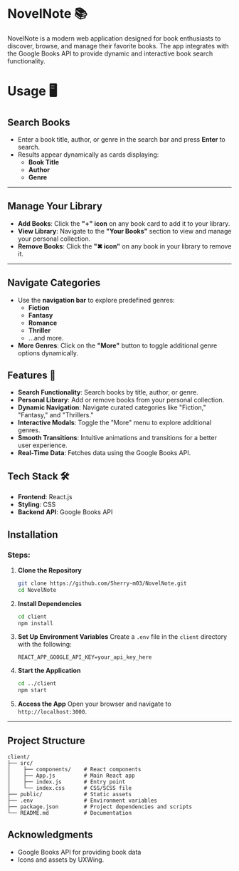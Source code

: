 # NovelNote 📚

NovelNote is a modern web application designed for book enthusiasts to discover, browse, and manage their favorite books. The app integrates with the Google Books API to provide dynamic and interactive book search functionality.

# Usage 🖥️

## Search Books

- Enter a book title, author, or genre in the search bar and press **Enter** to search.
- Results appear dynamically as cards displaying:
  - **Book Title**
  - **Author**
  - **Genre**

---

## Manage Your Library

- **Add Books**: Click the **"+" icon** on any book card to add it to your library.
- **View Library**: Navigate to the **"Your Books"** section to view and manage your personal collection.
- **Remove Books**: Click the **"✖ icon"** on any book in your library to remove it.

---

## Navigate Categories

- Use the **navigation bar** to explore predefined genres:
  - **Fiction**
  - **Fantasy**
  - **Romance**
  - **Thriller**
  - ...and more.
- **More Genres**: Click on the **"More"** button to toggle additional genre options dynamically.

## Features 🚀

- **Search Functionality**: Search books by title, author, or genre.
- **Personal Library**: Add or remove books from your personal collection.
- **Dynamic Navigation**: Navigate curated categories like "Fiction," "Fantasy," and "Thrillers."
- **Interactive Modals**: Toggle the "More" menu to explore additional genres.
- **Smooth Transitions**: Intuitive animations and transitions for a better user experience.
- **Real-Time Data**: Fetches data using the Google Books API.

## Tech Stack 🛠️

- **Frontend**: React.js
- **Styling**: CSS
- **Backend API**: Google Books API

## Installation

### Steps:

1. **Clone the Repository**

   ```bash
   git clone https://github.com/Sherry-m03/NovelNote.git
   cd NovelNote
   ```

2. **Install Dependencies**

   ```bash
   cd client
   npm install
   ```

3. **Set Up Environment Variables**
   Create a `.env` file in the `client` directory with the following:

   ```env
   REACT_APP_GOOGLE_API_KEY=your_api_key_here
   ```

4. **Start the Application**

   ```bash
   cd ../client
   npm start
   ```

5. **Access the App**
   Open your browser and navigate to `http://localhost:3000`.

---

## Project Structure

```
client/
├── src/
│    ├── components/    # React components
│    ├── App.js         # Main React app
│    ├── index.js       # Entry point
│    └── index.css      # CSS/SCSS file
├── public/             # Static assets
├── .env                # Environment variables
├── package.json        # Project dependencies and scripts
└── README.md           # Documentation
```

## Acknowledgments

- Google Books API for providing book data
- Icons and assets by UXWing.

```

```
